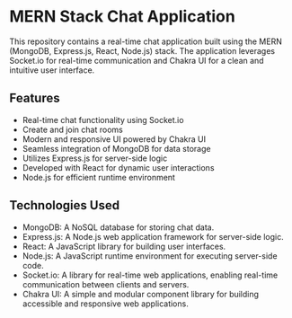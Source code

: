 # MERN Stack Chat Application

This repository contains a real-time chat application built using the MERN (MongoDB, Express.js, React, Node.js) stack. The application leverages Socket.io for real-time communication and Chakra UI for a clean and intuitive user interface.

## Features
- Real-time chat functionality using Socket.io
- Create and join chat rooms
- Modern and responsive UI powered by Chakra UI
- Seamless integration of MongoDB for data storage
- Utilizes Express.js for server-side logic
- Developed with React for dynamic user interactions
- Node.js for efficient runtime environment

## Technologies Used

- MongoDB: A NoSQL database for storing chat data.
- Express.js: A Node.js web application framework for server-side logic.
- React: A JavaScript library for building user interfaces.
- Node.js: A JavaScript runtime environment for executing server-side code.
- Socket.io: A library for real-time web applications, enabling real-time communication between clients and servers.
- Chakra UI: A simple and modular component library for building accessible and responsive web applications.
